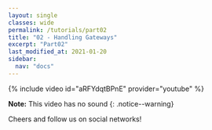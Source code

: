 ```yaml
---
layout: single
classes: wide
permalink: /tutorials/part02
title: "02 - Handling Gateways"
excerpt: "Part02"
last_modified_at: 2021-01-20
sidebar:
  nav: "docs"
---
```


{% include video id="aRFYdqtBPnE" provider="youtube" %}

**Note:** This video has no sound
{: .notice--warning}

Cheers and follow us on social networks!
